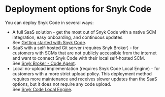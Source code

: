 # Deployment options for Snyk Code

You can deploy Snyk Code in several ways:

* A full SaaS solution - get the most out of Snyk Code with a native SCM integration, easy onboarding, and continuous updates.\
  See [Getting started with Snyk Code](getting-started-with-snyk-code/).
* SaaS with a self-hosted Git server (requires Snyk Broker) - for customers with SCMs that are not publicly accessible from the internet and want to connect Snyk Code with their local self-hosted SCM.\
  See [Snyk Broker - Code Agent](../../enterprise-setup/snyk-broker/snyk-broker-code-agent/).
* Local no-upload implementation (requires Snyk Code Local Engine) - for customers with a more strict upload policy. This deployment method requires more maintenance and receives slower updates than the SaaS options, but it does not require any code upload.\
  See [Snyk Code Local Engine](../../scan-applications/snyk-code/snyk-code-local-engine.md).
